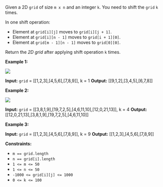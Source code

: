 
Given a 2D  `grid`  of size  `m x n` and an integer  `k`. You need to shift the  `grid` `k`  times.

In one shift operation:

-   Element at  `grid[i][j]`  moves to  `grid[i][j + 1]`.
-   Element at  `grid[i][n - 1]`  moves to  `grid[i + 1][0]`.
-   Element at  `grid[m - 1][n - 1]`  moves to  `grid[0][0]`.

Return the  _2D grid_  after applying shift operation  `k`  times.

**Example 1:**

![](https://assets.leetcode.com/uploads/2019/11/05/e1.png)

**Input:** `grid` = [[1,2,3],[4,5,6],[7,8,9]], k = 1
**Output:** [[9,1,2],[3,4,5],[6,7,8]]

**Example 2:**

![](https://assets.leetcode.com/uploads/2019/11/05/e2.png)

**Input:** `grid` = [[3,8,1,9],[19,7,2,5],[4,6,11,10],[12,0,21,13]], k = 4
**Output:** [[12,0,21,13],[3,8,1,9],[19,7,2,5],[4,6,11,10]]

**Example 3:**

**Input:** `grid` = [[1,2,3],[4,5,6],[7,8,9]], k = 9
**Output:** [[1,2,3],[4,5,6],[7,8,9]]

**Constraints:**

-   `m == grid.length`
-   `n == grid[i].length`
-   `1 <= m <= 50`
-   `1 <= n <= 50`
-   `-1000 <= grid[i][j] <= 1000`
-   `0 <= k <= 100`